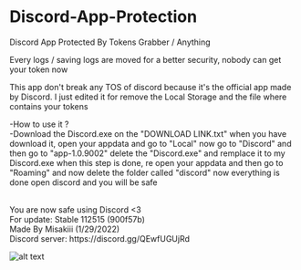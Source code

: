# Discord-App-Protection
Discord App Protected By Tokens Grabber / Anything

Every logs / saving logs are moved for a better security, nobody can get your token now

This app don't break any TOS of discord because it's the official app made by Discord.
I just edited it for remove the Local Storage and the file where contains your tokens

-How to use it ?
<br>
-Download the Discord.exe on the "DOWNLOAD LINK.txt" when you have download it, open your appdata and go to "Local" now go to "Discord" and then go to "app-1.0.9002" delete the "Discord.exe" and remplace it to my Discord.exe when this step is done, re open your appdata and then go to "Roaming" and now delete the folder called "discord" now everything is done open discord and you will be safe

<br>
You are now safe using Discord <3

<br>
For update: Stable 112515 (900f57b)
<br>
Made By Misakiii (1/29/2022)

<br>
Discord server: https://discord.gg/QEwfUGUjRd

![alt text](https://i.imgur.com/opwWSrW.png)
